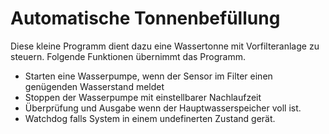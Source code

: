 # Automatische Tonnenbefüllung #
 Diese kleine Programm dient dazu eine Wassertonne mit Vorfilteranlage zu  steuern. 
   Folgende Funktionen übernimmt das Programm. 
 
   - Starten eine Wasserpumpe, wenn der Sensor im Filter einen genügenden Wasserstand meldet 
   - Stoppen der Wasserpumpe mit einstellbarer Nachlaufzeit 
   - Überprüfung und Ausgabe wenn der Hauptwasserspeicher voll ist. 
   - Watchdog falls System in einem undefinerten Zustand gerät. 